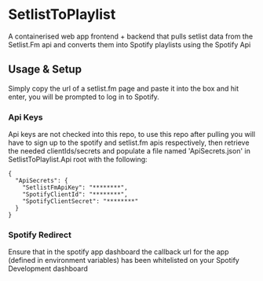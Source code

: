 # SetlistToPlaylist
A containerised web app frontend + backend that pulls setlist data from the Setlist.Fm api
and converts them into Spotify playlists using the Spotify Api

## Usage & Setup
Simply copy the url of a setlist.fm page and paste it into the box and hit enter, you will be prompted to log in to Spotify.

### Api Keys
Api keys are not checked into this repo, to use this repo after pulling you will have to sign up to the spotify and setlist.fm
apis respectively, then retrieve the needed clientIds/secrets and populate a file named 'ApiSecrets.json' in SetlistToPlaylist.Api root with the following:

~~~
{
  "ApiSecrets": {
    "SetlistFmApiKey": "********",
    "SpotifyClientId": "********",
    "SpotifyClientSecret": "********"
  }
}
~~~

### Spotify Redirect
Ensure that in the spotify app dashboard the callback url for the app (defined in environment variables) has been whitelisted on your Spotify Development dashboard
